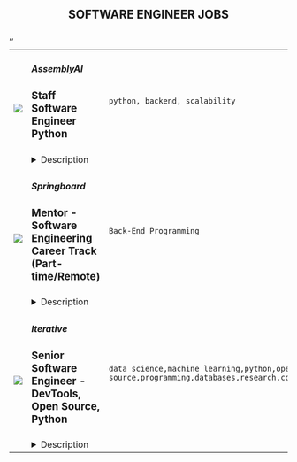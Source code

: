 <div align="center"><h2>SOFTWARE ENGINEER JOBS</h2></div><table><tr>
                <td width="100" height="100" rowspan="2">
                    <img src=https://remoteOK.com/assets/img/jobs/354be69d41a57eaeb45c2015dbd8c5991657488477.png>
                </td>
                <td width="300">
                    <h5>AssemblyAI</h5>
                    <h3>
					Staff Software Engineer Python				</h3>
                </td>
                <td width="300">
                    <code>python, backend, scalability</code>
                </td>
                <td width="200">
                <text>2 days ago</text>
                </td>
                <td width="100" rowspan="2">
                <a href=https://remoteOK.com/jobs/111588 align="right" target="_blank">Apply</a>
                </td>
            </tr>
            <tr>
                <td colspan="3">
                <details><summary>Description</summary>
                <div class="content-intro"><p><strong>AssemblyAI is an AI company - we build powerful models to transcribe and understand audio data, exposed through simple APIs.</strong></p><p>Hundreds of companies, and thousands of developers, use our APIs to both transcribe and understand millions of videos, podcasts, phone calls, and zoom meetings every day. Our APIs power innovative products like conversational intelligence platforms, zoom meeting summarizers, content moderation, and automatic closed captioning.</p><p><strong>Weâve been growing at breakneck speed, and are backed by leading investors including Y Combinatorâs AI Fund, Patrick and John Collision (Founders of Stripe), Nat Friedman (Former CEO of GitHub), and Daniel Gross (Entrepreneur &amp; Investor in companies including GitHub, Uber, Coinbase, SpaceX, Instacart, Notion, and Cruise Automation).</strong></p><p>AssemblyAIâs Speech-to-Text APIs are already trusted by Fortune 500s, startups, and thousands of developers around the world,Â <strong>with well-known customers including Spotify, Algolia, Dow Jones, The Wall Street Journal, and NBCUniversal.</strong>Â As part of a huge and emerging market, AssemblyAI is well on its way to becoming the leader in speech recognition and NLP.</p><p><strong>Join our world-class, remote team and help us build an iconic deep learning company.</strong></p><h2><strong>Our Team</strong></h2><p><strong>We are a fully remote team made up of problem solvers, innovators and top AI researchers with 20+ years of experience in Machine Learning, Speech Recognition, and NLP from places like DeepMind, Google, Meta, Amazon, Apple, and Cisco.</strong>Â Our culture is super collaborative, low-ego, transparent, and fast-paced. We want to win - and have a flat organization where everyone can openly share ideas (regardless of their title or position) in order to get the best idea.</p><p>As a remote company, our team members are given a lot of trust and autonomy to work where and how they want. We look for people to join our team who are ambitious, curious, and self-motivated, and we put a lot of trust and autonomy into everyone on our team.Â <strong>We want to empower everyone to do their best work with whatever tools, structures, or resources they need to perform at their highest potential.</strong></p></div><h2><strong>The Role</strong></h2><p class="p1">We're looking for a senior backend engineer with strong software and cloud engineering skills. You'll help us build highly scalable developer-centric APIs and backend systems powered by state-of-the-art ML models. Some of your responsibilities will include:</p><ul class="ul1"><li class="li2">Build new API features and endpoints</li><li class="li2">Build automated test suites and CI/CD pipelines</li><li class="li2">Build highly scalable event-driven and realtime systems</li><li class="li2">Instrument systems with metrics, tracing, and logging</li><li class="li2">Refactor applications to eliminate tech debt</li><li class="li2">Troubleshoot production issues</li><li class="li3">Participate in the team on-call rotation</li></ul><h2><strong>You'll love this job if you....</strong></h2><ul><li class="li2">Enjoy solving complex technical problems, even when there is no perfect solution.</li><li class="li2">Enjoy being in a fast-paced, customer-facing role.</li><li class="li2">Thrive in small, cross-functional teams. We like to wear many hats here!</li><li class="li3">You're excited to tackle big technical challenges like building highly scalable architectures and achieving zero-downtime deploys.<br /></li></ul><h2><strong>Requirements</strong></h2><div class="styles--2kg4_"><ul><li class="li2">5+ years of experience working with Python</li><li class="li2">5+ years of working with SQL and NoSQL databases</li><li class="li2">3+ working with Python backend frameworks like Django, Flask, or Tornado</li><li class="li2">2+ years developing REST APIs</li><li class="li2">2+ years working with common AWS services</li><li class="li2">2+ years of production support experience</li><li class="li2">Startup or FAANG-type experience - Has worked at a startup or high growth company</li><li class="li3">Deep AWS knowledge - Has many years of experience solutioning within AWS</li><li class="li2">Strong Python coding abilities - Can pass difficult programming challenges in a relatively short period of time. Can speak clearly about their thinking throughout these challenges. Can speak to O-notation of algorithms. Has excellent knowledge of common python idioms and libraries.</li><li class="li2">Leadership experience - Has led large projects and/or teams towards a big goal with success</li><li class="li2">High scalability experience - Has been a tech leader on scaling systems to hundreds of millions of requests/events per day. Has experience with hyper-observability, scaling algorithms, and using production data to drive system changes</li></ul><h2><strong>Skills</strong></h2><ul class="ul1"><li class="li2">Amazing system design chops - When given a hard problem to solve with a new system, they can quickly shape an effective design and communicate its strengths, weaknesses, and tradeoffs.</li><li class="li2">High-octane thinking - Engages deeply on subjects of expertise. Thinks ahead many steps and can see where decisions are likely to lead. Their brains compute at a very high level.</li><li class="li2">Extremely creative - Can find both novel and effective solutions within highly constrained time and resources</li><li class="li2">Fast learner - Has shown they can ramp up on difficult topics very fast</li><li class="li2">Pushes beyond expectations - Exceeds expectations of whateve</li><li class="li2"><br /></li><li class="li2">r theyâre focused on without impacting timelines.</li><li class="li2">Exceptional gut instincts - Can practically feel when something is right or wrong. Can use these instincts to quickly point themselves in the right direction.</li><li class="li2">Demanding - They donât shy away from conflict. If they see something that doesnât seem right they speak up and demand change. They donât let poor performance go unnoticed. They demand more from everyone around them and equally in themselves.</li><li class="li1">Opinionated - They have convictions in what they believe and can communicate their position clearly without drama.</li></ul><h2><strong>Nice to Have</strong></h2><div class="styles--2kg4_"><ul><li>Machine learning experience - Has worked with machine learning models at scale</li><li>Experience integrating and deploying ML models into production</li></ul></div></div><div class="content-conclusion"><h2><strong>Benefits (US)</strong></h2><ul><li>Competitive Salary + Bonus</li><li>Equity</li><li>100% Remote team</li><li>Unlimited PTO</li><li>Premium Healthcare (100% Covered for you + dependents)</li><li>Vision &amp; Dental Care</li><li>$1K budget for your home office setup</li><li>New Macbook Pro (or PC if you prefer)</li><li>3-4x/year company paid team retreat</li></ul></div>
                </details>
                </td>
            </tr>,<tr>
                <td width="100" height="100" rowspan="2">
                    <img src=https://wwr-pro.s3.amazonaws.com/logos/0016/3890/logo.gif>
                </td>
                <td width="300">
                    <h5>Springboard</h5>
                    <h3> Mentor - Software Engineering Career Track (Part-time/Remote)</h3>
                </td>
                <td width="300">
                    <code>Back-End Programming</code>
                </td>
                <td width="200">
                <text>0 days ago</text>
                </td>
                <td width="100" rowspan="2">
                <a href=https://weworkremotely.com/remote-jobs/springboard-mentor-software-engineering-career-track-part-time-remote-3 align="right" target="_blank">Apply</a>
                </td>
            </tr>
            <tr>
                <td colspan="3">
                <details><summary>Description</summary>
                <img src="https://we-work-remotely.imgix.net/logos/0016/3890/logo.gif?ixlib=rails-4.0.0&w=50&h=50&dpr=2&fit=fill&auto=compress" />

<p>
  <strong>Headquarters:</strong> San Francisco, CA
    <br /><strong>URL:</strong> <a href="https://www.springboard.com/">https://www.springboard.com/</a>
</p>

<div><strong>The Opportunity</strong></div><div><br></div><div>Springboard runs an online, self-paced Software Engineering Career Track in which participants learn with the help of a curated curriculum and 1-1 guidance from an expert mentor. Our mentor community - the biggest strength of our programs - comprises some of the best software engineering experts in the field.</div><div><br></div><div>If you are as passionate about mentoring as you are about software engineering, and can give a few hours per week in return for an honorarium, we would love to hear from you.</div><div><br></div><div>Please reach out to us with any questions at mentorrecruiting@springboard.com <br><br><strong>The Program</strong>
</div><ul>
<li>Completely online and self-paced</li>
<li>Students become proficient in Software Engineering with the help of a curated online curriculum and project-based deliverables</li>
<li>Coursework is made up of 800+ hour expert-curated curriculum in partnership with <a href="https://www.rithmschool.com/">Rithm School</a>
</li>
<li>On average, students finish in 9 months</li>
<li>Students are working professionals from all over the world, dedicated to switching careers into Software Engineering</li>
<li>Students have a weekly 30-minute checkin with their mentor to discuss questions, projects, and career advice!</li>
</ul><div><strong>You</strong></div><ul>
<li>are as passionate about teaching coding as about software engineering itself</li>
<li>are proficient in the topics covered in our <a href="https://ddf46429.springboard.com/uploads/resources/1572915743_Software_Engineering_Career_Track_-_Syllabus_2019.11.04.pdf">Software Engineering Career Track</a> and are fluent in technologies such as HTML, CSS, JavaScript, React, Python, Flask, SQL, Data Structures and Algorithms</li>
<li>have at least 3+ years of relevant work experience </li>
<li>are available for weekly, 30-minute video check-ins with students to help them set and achieve learning goals, answer subject matter questions, provide feedback on projects, and offer career advice</li>
<li>have experience critiquing work, in particular giving meaningful feedback on web development, and are able to think on your feet quickly</li>
<li>are empathetic and have excellent communication skills</li>
</ul><div><strong>Benefits</strong></div><ul>
<li>Receive a monthly per-student honorarium</li>
<li>Membership in a rich community of expert mentors from great companies like AirBnB, Uber, Google, and Pivotal</li>
<li>Change the lives of students in our program</li>
<li>Help us revolutionize online education and inspire the next generation of software engineers!</li>
<li>Work at your convenience</li>
</ul><div><em>We are an equal opportunity employer and value diversity at our company. We do not discriminate on the basis of race, religion, color, national origin, gender, sexual orientation, age, marital status, veteran status, or disability status.</em></div>

<p><strong>To apply:</strong> <a href="https://weworkremotely.com/remote-jobs/springboard-mentor-software-engineering-career-track-part-time-remote-3">https://weworkremotely.com/remote-jobs/springboard-mentor-software-engineering-career-track-part-time-remote-3</a></p>

                </details>
                </td>
            </tr>,<tr>
                <td width="100" height="100" rowspan="2">
                    <img src=https://wwr-pro.s3.amazonaws.com/logos/0076/4898/logo.gif>
                </td>
                <td width="300">
                    <h5>Kumu</h5>
                    <h3> Senior Software Engineer</h3>
                </td>
                <td width="300">
                    <code>Full-Stack Programming</code>
                </td>
                <td width="200">
                <text>1 days ago</text>
                </td>
                <td width="100" rowspan="2">
                <a href=https://weworkremotely.com/remote-jobs/kumu-senior-software-engineer-1 align="right" target="_blank">Apply</a>
                </td>
            </tr>
            <tr>
                <td colspan="3">
                <details><summary>Description</summary>
                <img src="https://we-work-remotely.imgix.net/logos/0076/4898/logo.gif?ixlib=rails-4.0.0&w=50&h=50&dpr=2&fit=fill&auto=compress" />

<p>
  <strong>Headquarters:</strong> Remote
    <br /><strong>URL:</strong> <a href="https://kumu.io">https://kumu.io</a>
</p>

<div>Kumu is a small but mighty team building tools to tackle tough problems. We are bootstrapped and profitable, which gives us the luxury to focus our efforts on more niche use cases that make a meaningful difference in the world. We’re looking for a Senior Software Engineer to join our team. Our current products include:</div><div><br></div><div>
<a href="https://kumu.io"><strong>Kumu</strong></a> - our flagship data viz platform that helps people understand complex relationships, primarily through network, systems, and stakeholder maps.</div><div><br></div><div>
<a href="https://sticky.studio"><strong>Sticky Studio</strong></a> - a collaborative whiteboard that focuses on simplicity while supporting the depth and richness of the interconnected nature of the challenges we face.</div><div><br></div><div>
<a href="https://undercurrent.io"><strong>Undercurrent</strong></a> - a platform that crowdsources understanding of complex systems through identification of root causes and relationships</div><div><br></div><div>
<a href="https://weavr.app/product"><strong>Weavr</strong></a>- a community engagement platform that maximizes the impact of networks by building shared awareness of people, projects, and relationships</div><div><br></div><div>You’d be involved throughout the entire development process, from initial brainstorms and sketching to final stages of testing and release. We use a 6 week cycle, with 4 weeks of more structured effort followed by 2 weeks of more flexible downtime. We care about supporting each other as human beings and making sure work is a meaningful part of your life, but not all encompassing (or leading to burnout).</div><div>
<br><strong>Stack:</strong> react, rails, typescript<br><br><strong>Bonus points for experience with: </strong>tdd, graphs/networks, couchdb, elasticsearch, cloudformation, ubuntu, docker, bash, webpack/babel, aws, vmware/virtualbox, packer</div><div>
<br><strong>You’re probably a great fit if:</strong>
</div><ul>
<li>You’re a talented web developer (both frontend and backend)</li>
<li>You work well setting your own priorities and working with lots of freedom</li>
<li>You’ve built and maintained a complex library, single page web app, or product</li>
<li>You care about design and UX and can implement new features without guidance</li>
<li>You aren’t afraid to get your hands dirty with VMs, linux, shell scripting, networking, and a parallel product release cycle (for our Enterprise offering of Kumu)</li>
</ul><div>
<br><strong>If you’re interested, please send an email to careers@kumu.io including the following:</strong>
</div><ul>
<li>Tell us a little about yourself. Who are you? Where do you come from?</li>
<li>Tell us about a project you’ve worked on that you’re proud of</li>
<li>Include links where we could learn more about you professionally and personally (website/github/twitter/medium/instagram/etc)</li>
<li>Include a recent photo of you doing something that you love</li>
<li>Tell us why you're excited to work for Kumu</li>
</ul><div>
<br><strong>Experienced developers only. Generic applications will be ignored. Thanks!</strong>
</div><div><br></div>

<p><strong>To apply:</strong> <a href="https://weworkremotely.com/remote-jobs/kumu-senior-software-engineer-1">https://weworkremotely.com/remote-jobs/kumu-senior-software-engineer-1</a></p>

                </details>
                </td>
            </tr>,<tr>
                <td width="100" height="100" rowspan="2">
                    <img src=https://wwr-pro.s3.amazonaws.com/logos/0076/4868/logo.gif>
                </td>
                <td width="300">
                    <h5>Owners </h5>
                    <h3> Founding Software Engineer</h3>
                </td>
                <td width="300">
                    <code>Product</code>
                </td>
                <td width="200">
                <text>1 days ago</text>
                </td>
                <td width="100" rowspan="2">
                <a href=https://weworkremotely.com/remote-jobs/owners-founding-software-engineer align="right" target="_blank">Apply</a>
                </td>
            </tr>
            <tr>
                <td colspan="3">
                <details><summary>Description</summary>
                <img src="https://we-work-remotely.imgix.net/logos/0076/4868/logo.gif?ixlib=rails-4.0.0&w=50&h=50&dpr=2&fit=fill&auto=compress" />

<p>
  <strong>Headquarters:</strong> 400 NW 26th St, Miami, FL 33127
    <br /><strong>URL:</strong> <a href="https://joinowners.com">https://joinowners.com</a>
</p>

<div><strong>Things you might do on any given Tuesday at Owners:</strong></div><div><br></div><div>We're looking for people who are excited about what we're doing -you don't need to know anything about home service businesses, but should be excited to learn. We're building in an entirely new space, so you'll be able to use creativity to help us solve problems and delight our Owners. You'll be working closely with me (CPO) and our engineering team to debug, test, and build new features. Our stack is React, Node, and Postgres.</div><div>• Design and implement maintainable backend services, including data processing pipelines, APIs, etc</div><div>• Create interfaces to help our Owners run their businesses, price their projects right, and understand what is going on with their business.</div><div>• Build integrations between us and our partners</div><div>• Help us scale to process millions of events per month</div><div>This list is not exhaustive at all, and you'll have a lot of autonomy over your work. Our team is composed of a diverse group of product-minded, generalist engineers.</div><div><br></div><div><strong>About you</strong></div><div><br></div><div>None of these are requirements, but do describe the kinds of people that we think would be most effective at Owners right now.</div><div><br></div><div>1. Think that there's still a ton for you to learn</div><div>2. Believe in openly sharing progress as you work</div><div>3. Believe in giving and receiving candid and transparent feedback</div><div>4. Are capable of having robust debates</div><div>5. Embrace a Disagree and commit (vs a consensus-driven) culture</div><div>6. Believe in being deliberate about your time</div><div>7. Are high on self-awareness and introspectiveness</div><div>8. Enjoy thinking through trade-offs, with both mindfulness of short-term needs and our</div><div>long-term direction.</div><div>9. Happy writing documentation so that others can ramp up super easily and you're</div><div>never a single-source-of-failure. We're a bit too small to have silos.</div><div><br></div><div><strong>Why you might not be excited about us</strong></div><div><br></div><div>1. Feel best around teams with a robust hierarchy</div><div>2. Find that teams work best when people strictly stick to their job descriptions</div><div>3. We can't (yet) provide close mentorship for junior developers, especially as we're small. As we grow, we'll get a lot better at this.</div><div>4. Since you'll have a lot of responsibility and creativity over projects, they may not be defined perfectly initially. You'll be expected to bring your own experience and perspective to help us do the right things, and raise flags if you think we should do things differently.</div><div>5. Enjoy big-reveal moments after working siloed on a project</div><div><br></div><div><strong>Our current development practices</strong></div><div><br></div><div>Since we're an early-stage startup, we constantly have to ask "what gets the most value, cheaply, to validate our assumptions?" We build some things to last a long time, and others as prototypes. You'll help push us to be our best, and we're excited for the recommendations and insights you have as you join. You'll be an owner and contribute to how we work.</div><div>
<br><br>
</div>

<p><strong>To apply:</strong> <a href="https://weworkremotely.com/remote-jobs/owners-founding-software-engineer">https://weworkremotely.com/remote-jobs/owners-founding-software-engineer</a></p>

                </details>
                </td>
            </tr>,<tr>
                <td width="100" height="100" rowspan="2">
                    <img src=https://wwr-pro.s3.amazonaws.com/logos/0064/2885/logo.gif>
                </td>
                <td width="300">
                    <h5>Contra</h5>
                    <h3> Senior Software Engineer in Test</h3>
                </td>
                <td width="300">
                    <code>All Other Remote</code>
                </td>
                <td width="200">
                <text>60 days ago</text>
                </td>
                <td width="100" rowspan="2">
                <a href=https://weworkremotely.com/remote-jobs/contra-senior-software-engineer-in-test align="right" target="_blank">Apply</a>
                </td>
            </tr>
            <tr>
                <td colspan="3">
                <details><summary>Description</summary>
                <img src="https://we-work-remotely.imgix.net/logos/0064/2885/logo.gif?ixlib=rails-4.0.0&w=50&h=50&dpr=2&fit=fill&auto=compress" />

<p>
  <strong>Headquarters:</strong> San Francisco, CA
    <br /><strong>URL:</strong> <a href="https://contra.com/">https://contra.com/</a>
</p>

<div>Contra is an Independent-first community and commission-free hiring platform empowering the future of work. We match Independents with flexible opportunities, and Clients with the perfect Independent for any project — from content creation to coding. We strongly believe that independence isn’t just a gig, it’s a way of life.<br><br>Welcome to Contra! We’re an empathetic, kind, and humble team looking for a Senior Software Engineer in Test to join us in building the Future of Work and the best community for independents. This is a role on our small-but-mighty QA team, so this is a real opportunity to build out the foundation, standards, and best-practices for automation engineering at Contra. You have strong software engineering fundamentals in our stack (NodeJS, TypeScript, Cypress), and broad experience testing across application boundaries. In your role, you will lead us into the future of automated testing at Contra.</div><div><br></div><div>We believe QA is as much a mindset as it is a role. We test in production and we believe that fast, reliable tests and a great developer experience do more to encourage others to raise the bar on quality than anything else. If these values resonate with your own, we’d love to talk to you.</div><div>
<strong><br>How you’ll add value at Contra<br></strong><br>
</div><ul>
<li>Write different kinds of automated tests (unit, integration, end-to-end, load, etc.) in TypeScript for different types of applications, across application boundaries (web, mobile, server-side, etc.)</li>
<li>Lead test automation projects in a highly collaborative environment</li>
<li>Establish QA best practices, methodologies, and processes</li>
<li>Use CI/CD in collaboration with DevOps to improve how we test and deliver software</li>
<li>Improve our ability to safely test in production</li>
<li>Participate in all parts of the product development process</li>
<li>Teach and mentor others to enable them to deliver a higher quality product from the start</li>
</ul><div>
<strong><br>You’ll be successful here if you<br></strong><br>
</div><ul>
<li>
<strong>Mission driven.</strong> Our mission truly resonates with you and you would like to be a part of what we are building together at Contra!</li>
<li>
<strong>A dedicated team player.</strong> You thrive in a collaborative, remote-only environment and you are comfortable with 8am-12 pm PST core hours!</li>
<li>
<strong>Passionate about learning.</strong> Share a genuine curiosity for learning, alway eager to pick up new skills. We don’t expect everyone to know everything but you learn quickly!</li>
<li>
<strong>Goal oriented.</strong> Understand what you need to do in order to achieve your goals without needing all of the bells and whistles.</li>
<li>
<strong>Committed to trying.</strong> Have the resilience and willingness to try and try again even if you fail after a few attempts!</li>
<li>
<strong>Ambitious attitude.</strong> You bring a strong work ethic and contagious energy to your team as we work towards our North Star.</li>
<li>
<strong>Path Paver.</strong> Joining a startup you enjoy taking ownership, building out processes and documentation that might not exist to share with your team members.</li>
</ul><div>
<strong><br>Our stack<br></strong><br>
</div><ul>
<li>Typescript</li>
<li>Backend: NodeJS, GraphQL, GraphQL Helix, Redis, PostgreSQL</li>
<li>DevOps: ArgoCD, Docker, GitHub, Google Cloud Platform, Kubernetes</li>
<li>Frontend: React, Suspense, Relay, Stitches, <a href="http://three.js/">Three.js</a>, react-three-fiber, GLSL shaders, Cypress</li>
</ul><div>
<strong><br>You will love Contra for our<br></strong><br>
</div><ul>
<li>🌎 Remote-only culture that is here to stay</li>
<li>🍎 100% health coverage for US full-time employees, and health reimbursements for all international contractors</li>
<li>💰 401k matching for US full-time employees</li>
<li>💸 $4,000/year laptop reimbursement + additional equipment, co-working, education, meetup and charity budgets</li>
<li>💛 No-meeting Wednesdays</li>
<li>🥬 Half days every third Friday of the month to enjoy a long weekend, reduce screen fatigue, and decompress</li>
<li>👋 Generous time off — 3 week-long company-wide shutdowns per year (Spring, Fall, Winter) so we can all collectively relax together, in addition to paid time off and flex days to look after your wellbeing.</li>
<li>👶  Flexible parental leave</li>
<li>🌴 Annual team wide off-site (our most recent was Nov 2021 in Tulum, Mexico)</li>
<li>💁 A custom slack emoji, just for you!</li>
</ul><div>
<strong><br>Our interview process<br></strong><br>
</div><ul>
<li>Intro call (15-30 minutes)</li>
<li>Complete a Technical assessment (2 hours maximum)</li>
<li>Technical interview (30-45 minutes)</li>
<li>Non-technical (culture) interview (30-45 minutes)</li>
<li>Strengths-based technical interview (30-45 minutes)</li>
<li>High-level technical interview with CTO (30-45 minutes)</li>
</ul><div>
<strong><br>Salary + Equity Range<br></strong><br>
</div><ul>
<li>$130k - $155k USD</li>
<li>Equity Value Range: $72k - $180k USD</li>
</ul>

<p><strong>To apply:</strong> <a href="https://weworkremotely.com/remote-jobs/contra-senior-software-engineer-in-test">https://weworkremotely.com/remote-jobs/contra-senior-software-engineer-in-test</a></p>

                </details>
                </td>
            </tr>,<tr>
                <td width="100" height="100" rowspan="2">
                    <img src=https://remotive.com/job/1305612/logo>
                </td>
                <td width="300">
                    <h5>Merkle Root, Inc</h5>
                    <h3>Senior Go Software Engineer</h3>
                </td>
                <td width="300">
                    <code>backend,developer,git,go,python,video,blockchain,management,design,programming,agile,jira,rust,product,languages,healthcare,knowledge,Ethereum,rest,web,English,business,infrastructure,hiring,people,development,IT,writing,erlang,coding,e-sports,problem-solving,microservices,architecture ,programs,server,software</code>
                </td>
                <td width="200">
                <text>6 days ago</text>
                </td>
                <td width="100" rowspan="2">
                <a href=https://remotive.com/remote-jobs/software-dev/senior-go-software-engineer-1305612 align="right" target="_blank">Apply</a>
                </td>
            </tr>
            <tr>
                <td colspan="3">
                <details><summary>Description</summary>
                <p><strong>About MerkleRoot</strong></p>
<p>We are a decentralized team working on decentralized projects. All our positions are fully remote, but we do tend to have meetings around the business hours of pacific standard time. We provide our unique talents to all sorts of blockchain, defi, and more traditional projects. We are a team focused company that values work-life balance.</p>
<p><strong> </strong></p>
<p><strong>Job Description</strong></p>
<p>We are looking for a great Go developer who possesses a strong understanding of how best to leverage and exploit the language’s unique paradigms, idioms, and syntax. Your primary focus will be on developing Go packages and programs that are scalable and maintainable. You will ensure that these Go packages and programs are well documented and have reasonable test coverage. You will coordinate with the rest of the team working on different layers of the infrastructure. A commitment to collaborative problem-solving, sophisticated design, and quality product is essential.</p>
<p>In the interest of full transparency: we have a strong commitment from our customer that this Go project will continue for 2 years, but beyond that it is possible that we could need to shift you to another project using another technology. This is the nature of our business, being driven by client needs. We have worked in Rust, Go, Erlang, Python – we find that an awesome developer in one language is usually awesome in the other languages given some time, but we fully understand that some people want to stick to one technology and really grind that skill tree.</p>
<p><strong> </strong></p>
<p><strong>Responsibilities</strong></p>
<ul>
<li>Writing scalable, robust, testable, efficient, and easily maintainable code</li>
<li>Translating software requirements into stable, working, high performance software</li>
<li>Playing a key role in architectural and design decisions, building toward efficient microservices distributed architecture</li>
</ul>
<p><strong> </strong></p>
<p><strong>Skills</strong></p>
<ul>
<li>Strong knowledge of Go programming language, paradigms, constructs, and idioms</li>
<li>Knowledge of common Goroutine and channel patterns</li>
<li>Experience with the full site of Go frameworks and tools, including:
<ul>
<li>Dependency management tools such as Godep, etc.</li>
<li>Go’s templating language</li>
<li>Go’s code generation tools, such as Stringer</li>
<li>Popular Go web frameworks, such as Revel</li>
<li>Router packages, such as Gorilla Mux</li>
</ul>
</li>
<li>Ability to write clean and effective Godoc comments</li>
<li>Familiarity with code versioning tools such as Git</li>
</ul>
<p><strong> </strong></p>
<p><strong>Soft Requirements</strong></p>
<ul>
<li>5+ years backend server development experience in any language
<ul>
<li>This is for a mid-senior level position, if you have way more experience, we are also looking for high-senior also</li>
</ul>
</li>
<li>1+ years backend server development experience in Go</li>
<li>Experience working with Jira and Agile development</li>
<li>High level of written and spoken English fluency
<ul>
<li>You should be able to have a technical conversation with a colleague in English without struggle</li>
</ul>
</li>
<li>A stable home internet connection where you can engage in video calls on a daily basis</li>
</ul>
<p><strong> </strong></p>
<p><strong>Bonus Skills</strong></p>
<ul>
<li>Familiarity with blockchain concepts
<ul>
<li>If you don’t have this, we will teach you!</li>
</ul>
</li>
<li>Experience working with financial institutions</li>
<li>Enjoy playing Overwatch(2) or Halo, so you can join our e-sports team ;)</li>
</ul>
<p><strong> </strong></p>
<p><strong>Pay / Benefits</strong></p>
<ul>
<li>$85,000 to $185,000 USD/yr based on skills and experience
<ul>
<li>Can be paid via direct deposit or via USDC on Ethereum</li>
</ul>
</li>
<li>Stock options plan (we are a private company, so this is not liquid)</li>
<li>If you are in the USA: healthcare, dental, vision, 401k</li>
<li>Unlimited time off policy (we really do make team members take time off)</li>
<li>Flexible working hours</li>
<li>Company workstation + $2,000 USD workstation up-fit </li>
</ul>
<p><strong> </strong></p>
<p><strong>Hiring Process</strong></p>
<ul>
<li>Submit a resume to us for review</li>
<li>We will reach out to schedule an initial interview, mainly to get to know you better</li>
<li>We will follow up to schedule a coding test (these take about one hour)</li>
<li>We will reach back out to schedule a final interview to go over the result and possibly make you an offer</li>
<li>You start working with us!</li>
</ul>
<img src="https://remotive.com/job/track/1305612/blank.gif?source=public_api" alt=""/>
                </details>
                </td>
            </tr>,<tr>
                <td width="100" height="100" rowspan="2">
                    <img src=https://remotive.com/job/1187416/logo>
                </td>
                <td width="300">
                    <h5>Iterative</h5>
                    <h3>Senior Software Engineer  - DevTools, Open Source, Python</h3>
                </td>
                <td width="300">
                    <code>data science,machine learning,python,open source,programming,databases,research,community,languages,PR,knowledge,data,culture,kernel,learning,coding,github,communication,software</code>
                </td>
                <td width="200">
                <text>7 days ago</text>
                </td>
                <td width="100" rowspan="2">
                <a href=https://remotive.com/remote-jobs/software-dev/senior-software-engineer-devtools-open-source-python-1187416 align="right" target="_blank">Apply</a>
                </td>
            </tr>
            <tr>
                <td colspan="3">
                <details><summary>Description</summary>
                <p><strong>Job Description</strong></p>
<p>Strong Python knowledge and excellent coding culture (standards, unit test, etc) are required. Alternatively, strong skill in other languages along with some knowledge of Python is also acceptable.</p>
<p><br><br></p>
<div class="h3">Responsibilities</div>
<ul>
<li>Discuss and research issues, features, new products.</li>
</ul>
<ul>
<li>Write code (see some <a class="postings-link" href="https://github.com/iterative/dvc/pulls?q=is%3Apr+is%3Aclosed" rel="nofollow"><strong>PR examples</strong></a>).</li>
</ul>
<ul>
<li>Write docs if needed for your code (see this <a class="postings-link" href="https://github.com/iterative/dvc.org" rel="nofollow"><strong>repo</strong></a>).</li>
</ul>
<ul>
<li>Being actively involved with the community - talk to users on Github, Discord, forum.</li>
</ul>
<p><br><br></p>
<div class="h3">Must have</div>
<ul>
<li>Motivation and interest</li>
</ul>
<ul>
<li>Remote work self-discipline</li>
</ul>
<ul>
<li>Excellent communication skills - clear, constructive, and respectful dialog with other team members, community.</li>
</ul>
<ul>
<li>Can focus and deliver a task w/o constantly switching to other stuff - respect team's planning, deadlines, etc</li>
</ul>
<p><br><br></p>
<div class="h3">Great to have</div>
<ul>
<li>Experience working remotely</li>
</ul>
<ul>
<li>Open source contributions or experience of maintaining, developing an open source project</li>
</ul>
<ul>
<li>System programming experience - kernel, databases, etc.</li>
</ul>
<ul>
<li>Machine learning or data science experience</li>
</ul>
<img src="https://remotive.com/job/track/1187416/blank.gif?source=public_api" alt=""/>
                </details>
                </td>
            </tr></table>